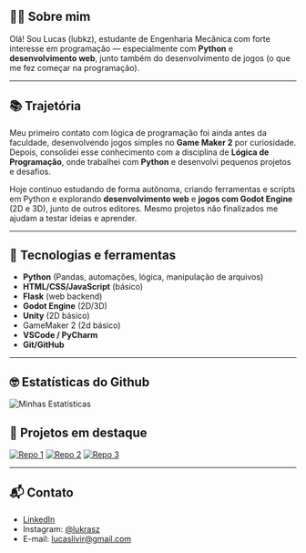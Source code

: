 ## 🧑‍💻 Sobre mim

Olá! Sou Lucas (lubkz), estudante de Engenharia Mecânica com forte interesse em programação — especialmente com **Python** e **desenvolvimento web**, junto também do desenvolvimento de jogos (o que me fez começar na programação).

---

## 📚 Trajetória

Meu primeiro contato com lógica de programação foi ainda antes da faculdade, desenvolvendo jogos simples no **Game Maker 2** por curiosidade. Depois, consolidei esse conhecimento com a disciplina de **Lógica de Programação**, onde trabalhei com **Python** e desenvolvi pequenos projetos e desafios.

Hoje continuo estudando de forma autônoma, criando ferramentas e scripts em Python e explorando **desenvolvimento web** e **jogos com Godot Engine** (2D e 3D), junto de outros editores. Mesmo projetos não finalizados me ajudam a testar ideias e aprender.

---

## 🧰 Tecnologias e ferramentas

- **Python** (Pandas, automações, lógica, manipulação de arquivos)
- **HTML/CSS/JavaScript** (básico)
- **Flask** (web backend)
- **Godot Engine** (2D/3D)
- **Unity** (2D básico)
- GameMaker 2 (2d básico)
- **VSCode / PyCharm**
- **Git/GitHub**

---

## 🤓 Estatísticas do Github

![Minhas Estatísticas](https://github-readme-stats.vercel.app/api?username=lubkz&show_icons=true&theme=radical)


## 🚀 Projetos em destaque

[![Repo 1](https://github-readme-stats.vercel.app/api/pin/?username=lubkz&repo=ChatBotTestFlask&theme=radical)](https://github.com/lubkz/ChatBotTestFlask)
[![Repo 2](https://github-readme-stats.vercel.app/api/pin/?username=lubkz&repo=Projeto-ChatBot-Numerico-Simples&theme=radical)](https://github.com/lubkz/Projeto-Chat-Bot-Numerico-Simples)
[![Repo 3](https://github-readme-stats.vercel.app/api/pin/?username=lubkz&repo=Organizador-De-Arquivos&theme=radical)](https://github.com/lubkz/Organizador-De-Arquivos)

---

## 📬 Contato

- [LinkedIn](https://www.linkedin.com/in/lucas-milfont-806b88279)
- Instagram: [@lukrasz](https://instagram.com/lukrasz)  
- E-mail: lucaslivir@gmail.com  
